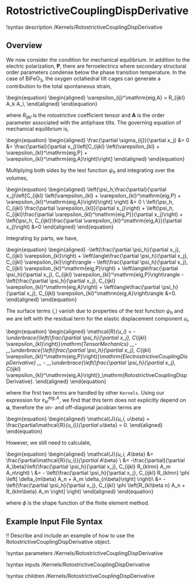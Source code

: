 # RotostrictiveCouplingDispDerivative

!syntax description /Kernels/RotostrictiveCouplingDispDerivative

## Overview

We now consider the condition for mechanical equilibrium. In addition to the electric polarization, $\mathbf{P}$, there are ferroelectrics where secondary structural order parameters condense below the phase transition temperature. In the case of $\mathrm{BiFeO}_3$, the oxygen octahedral tilt cages can generate a contribution to the total spontaneous strain,

\begin{equation}
  \begin{aligned}
    \varepsilon_{ij}^\mathrm{eig,A} = R_{ijkl} A_k A_l,
  \end{aligned}
\end{equation}

where $R_{ijkl}$ is the rotostrictive coefficient tensor and $\mathbf{A}$ is the order parameter associated with the antiphase tilts. The governing equation of mechanical equilibrium is,

\begin{equation}
  \begin{aligned}
    \frac{\partial \sigma_{ij}}{\partial x_j} &= 0
    &= \frac{\partial}{\partial x_j}\left[C_{ijkl} \left(\varepsilon_{kl} + \varepsilon_{kl}^\mathrm{eig,P} + \varepsilon_{kl}^\mathrm{eig,A}\right)\right]
  \end{aligned}
\end{equation}

Multiplying both sides by the test function $\psi_h$ and integrating over the volumes,

\begin{equation}
  \begin{aligned}
    \left(\psi_h,\frac{\partial}{\partial x_j}\left[C_{ijkl} \left(\varepsilon_{kl} + \varepsilon_{kl}^\mathrm{eig,P} + \varepsilon_{kl}^\mathrm{eig,A}\right)\right] \right) &= 0 \\
    \left(\psi_h, C_{ijkl} \frac{\partial \varepsilon_{kl}}{\partial x_j}\right) + \left(\psi_h, C_{ijkl}\frac{\partial \varepsilon_{kl}^\mathrm{eig,P}}{\partial x_j}\right) + \left(\psi_h, C_{ijkl}\frac{\partial \varepsilon_{kl}^\mathrm{eig,A}}{\partial x_j}\right) &=0
  \end{aligned}
\end{equation}

Integrating by parts, we have,

\begin{equation}
  \begin{aligned}
    -\left(\frac{\partial \psi_h}{\partial x_j}, C_{ijkl} \varepsilon_{kl}\right) + \left\langle\frac{\partial \psi_h}{\partial x_j}, C_{ijkl} \varepsilon_{kl}\right\rangle - \left(\frac{\partial \psi_h}{\partial x_j}, C_{ijkl} \varepsilon_{kl}^\mathrm{eig,P}\right) + \left\langle\frac{\partial \psi_h}{\partial x_j}, C_{ijkl} \varepsilon_{kl}^\mathrm{eig,P}\right\rangle -\left(\frac{\partial \psi_h}{\partial x_j}, C_{ijkl} \varepsilon_{kl}^\mathrm{eig,A}\right) + \left\langle\frac{\partial \psi_h}{\partial x_j}, C_{ijkl} \varepsilon_{kl}^\mathrm{eig,A}\right\rangle &=0.
  \end{aligned}
\end{equation}

The surface terms $\langle , \rangle$ vanish due to properties of the test function $\psi_h$ and we are left with the residual term for the elastic displacement component $u_i$,

\begin{equation}
  \begin{aligned}
    \mathcal{R}_{u_i} = -\underbrace{\left(\frac{\partial \psi_h}{\partial x_j}, C_{ijkl} \varepsilon_{kl}\right)}_\mathrm{TensorMechanics} \,\,\,- \,\,\,\underbrace{\left(\frac{\partial \psi_h}{\partial x_j}, C_{ijkl} \varepsilon_{kl}^\mathrm{eig,P}\right)}_\mathrm{ElectrostrictiveCouplingDispDerivative} \,\,\, - \,\,\,\underbrace{\left(\frac{\partial \psi_h}{\partial x_j}, C_{ijkl} \varepsilon_{kl}^\mathrm{eig,A}\right)}_\mathrm{RotostrictiveCouplingDispDerivative}.
  \end{aligned}
\end{equation}

where the first two terms are handled by other `Kernels`. Using our expression for $\varepsilon_{kl}^\mathrm{eig,A}$, we find that this term does not explicitly depend on $\mathbf{u}$, therefore the on- and off-diagonal jacobian terms are

\begin{equation}
  \begin{aligned}
    \mathcal{J}_{u_i, u_\beta} = \frac{\partial\mathcal{R}_{u_i}}{\partial u_\beta} = 0.
  \end{aligned}
\end{equation}

However, we still need to calculate,

\begin{equation}
  \begin{aligned}
    \mathcal{J}_{u_i, A_\beta} &= \frac{\partial\mathcal{R}_{u_i}}{\partial A_\beta} \\
    &= -\frac{\partial}{\partial A_\beta}\left(\frac{\partial \psi_h}{\partial x_j}, C_{ijkl} R_{klmn} A_m A_n\right) \\
    &= - \left(\frac{\partial \psi_h}{\partial x_j}, C_{ijkl} R_{klmn} \phi \left[ \delta_{m\beta} A_n + A_m \delta_{n\beta}\right] \right)\\
    &= - \left(\frac{\partial \psi_h}{\partial x_j}, C_{ijkl} \phi \left[R_{kl\beta n} A_n + R_{klm\beta} A_m \right] \right)
  \end{aligned}
\end{equation}

where $\phi$ is the shape function of the finite element method.



## Example Input File Syntax

!! Describe and include an example of how to use the RotostrictiveCouplingDispDerivative object.

!syntax parameters /Kernels/RotostrictiveCouplingDispDerivative

!syntax inputs /Kernels/RotostrictiveCouplingDispDerivative

!syntax children /Kernels/RotostrictiveCouplingDispDerivative
